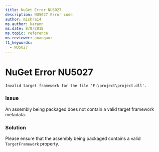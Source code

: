 ```yaml
---
title: NuGet Error NU5027
description: NU5027 Error code
author: mishra14
ms.author: karann
ms.date: 8/8/2018
ms.topic: reference
ms.reviewer: anangaur
f1_keywords: 
  - NU5027
---
```


# NuGet Error NU5027
```
Invalid target framework for the file 'F:\project\project.dll'.
```

### Issue

An assembly being packaged does not contain a valid target framework metadata.


### Solution

Please ensure that the assembly being packaged contains a valid `TargetFramework` property.

